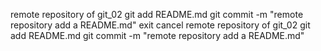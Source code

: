 remote repository of git_02
git add README.md
git commit -m "remote repository add a README.md"
exit
cancel
remote repository of git_02
git add README.md
git commit -m "remote repository add a README.md"
